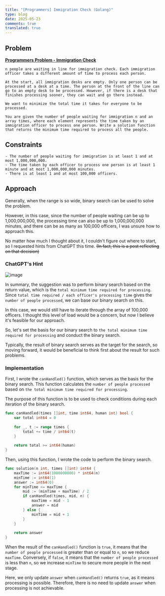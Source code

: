 ```yaml
---
title: "[Programmers] Immigration Check (Golang)"
type: blog
date: 2025-05-23
comments: true
translated: true
---
```


## Problem
[**Programmers Problem - Immigration Check**](https://school.programmers.co.kr/learn/courses/30/lessons/43238)
```
n people are waiting in line for immigration check. Each immigration officer takes a different amount of time to process each person.

At the start, all immigration desks are empty. Only one person can be processed at a desk at a time. The person at the front of the line can go to an empty desk to be processed. However, if there is a desk that finishes processing sooner, they can wait and go there instead.

We want to minimize the total time it takes for everyone to be processed.

You are given the number of people waiting for immigration n and an array times, where each element represents the time taken by an immigration officer to process one person. Write a solution function that returns the minimum time required to process all the people.
```

## Constraints
```
- The number of people waiting for immigration is at least 1 and at most 1,000,000,000.
- The time taken by each officer to process one person is at least 1 minute and at most 1,000,000,000 minutes.
- There is at least 1 and at most 100,000 officers.
```

## Approach
Generally, when the range is so wide, binary search can be used to solve the problem.

However, in this case, since the number of people waiting can be up to 1,000,000,000, the processing time can also be up to 1,000,000,000 minutes, and there can be as many as 100,000 officers, I was unsure how to approach this.

No matter how much I thought about it, I couldn't figure out where to start, so I requested hints from ChatGPT this time.
~~(In fact, this is a post reflecting on that decision)~~ 

### ChatGPT's Hint

![image](/images/algorithm/programmers-43238-1747970726257.png)

In summary, the suggestion was to perform binary search based on the return value, which is the `total minimum time required for processing`. Since `total time required / each officer's processing time` gives the `number of people processed`, we can base our binary search on this.

In this case, we would still have to iterate through the array of 100,000 officers. I thought this level of load would be a concern, but now I believe it's feasible for our approach.

So, let's set the basis for our binary search to `the total minimum time required for processing` and conduct the binary search.

Typically, the result of binary search serves as the target for the search, so moving forward, it would be beneficial to think first about the result for such problems.

### Implementation
First, I wrote the `canHandled()` function, which serves as the basis for the binary search. This function calculates the `number of people processed` based on `the total minimum time required for processing`.

The purpose of this function is to be used to check conditions during each iteration of the binary search.
```go
func canHandled(times []int, time int64, human int) bool {
    var total int64 = 0
    
    for _, t := range times {
		total += time / int64(t)
	}
    
    return total >= int64(human)
}
```

Then, using this function, I wrote the code to perform the binary search.
```go
func solution(n int, times []int) int64 {
    maxTime := int64(1000000000) * int64(n)
    minTime := int64(1)
    answer := int64(0)
    for minTime <= maxTime {
        mid := (minTime + maxTime) / 2
        if canHandled(times, mid, n) {
            maxTime = mid - 1
            answer = mid
        } else {
            minTime = mid + 1
        }
    }
	
    return answer
}
```

When the result of the `canHandled()` function is `true`, it means that the `number of people processed` is greater than or equal to `n`, so we reduce `maxTime`. Conversely, if `false`, it means that the `number of people processed` is less than `n`, so we increase `minTime` to secure more people in the next stage.

Here, we only update `answer` when `canHandled()` returns `true`, as it means processing is possible. Therefore, there is no need to update `answer` when processing is not achievable.
